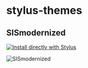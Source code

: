 # stylus-themes

## SISmodernized 
[![Install directly with Stylus](https://img.shields.io/badge/Install%20directly%20with-Stylus-00adad.svg)](https://raw.githubusercontent.com/typingbeaver/stylus-themes/main/hbrs/SISmodernized.user.css)

![SISmodernized](https://user-images.githubusercontent.com/74824542/172704127-f97550ea-23eb-43eb-aacd-848f9197475d.png)
